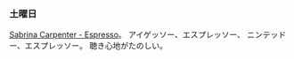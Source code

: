 ### 土曜日

[Sabrina Carpenter - Espresso](https://www.youtube.com/watch?v=51zjlMhdSTEA)。
アイゲッソー、エスプレッソー、
ニンテッドー、エスプレッソー。
聴き心地がたのしい。